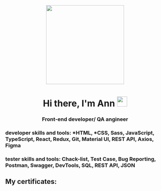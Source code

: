 
<div id="header" align="center">
	
<img src="https://ak.picdn.net/shutterstock/videos/5131757/thumb/2.jpg" width="70%"  height="250"/>
<h1>Hi there, I'm Ann
<img src="https://github.com/blackcater/blackcater/raw/main/images/Hi.gif" height="32"/></h1>
<h3>Front-end developer/ QA angineer</h3>

<div id="body" align="left">
<h3>developer skills and tools: 
*HTML, 
*CSS, Sass, JavaScript, TypeScript, React, Redux, Git, Material UI, REST API, Axios, Figma</h3>
	
<h3>tester skills and tools: Chack-list, Test Case, Bug Reporting, Postman, Swagger, DevTools, SQL, REST API, JSON</h3>
<h2>My certificates:</h2>  
</div>

</div>
                                                                                 
